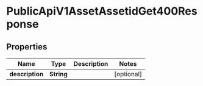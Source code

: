 

# PublicApiV1AssetAssetidGet400Response


## Properties

| Name | Type | Description | Notes |
|------------ | ------------- | ------------- | -------------|
|**description** | **String** |  |  [optional] |



